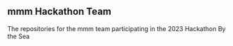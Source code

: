 ## mmm Hackathon Team
The repositories for the mmm team participating in the 2023 Hackathon By the Sea

